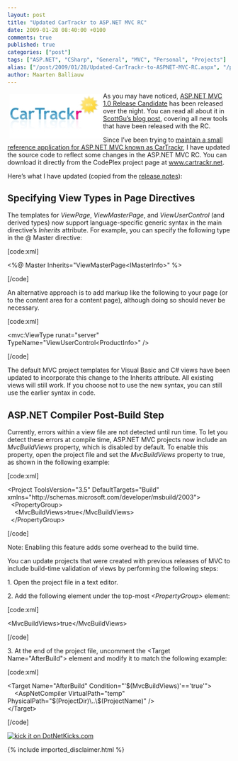 ```yaml
---
layout: post
title: "Updated CarTrackr to ASP.NET MVC RC"
date: 2009-01-28 08:40:00 +0100
comments: true
published: true
categories: ["post"]
tags: ["ASP.NET", "CSharp", "General", "MVC", "Personal", "Projects"]
alias: ["/post/2009/01/28/Updated-CarTrackr-to-ASPNET-MVC-RC.aspx", "/post/2009/01/28/updated-cartrackr-to-aspnet-mvc-rc.aspx"]
author: Maarten Balliauw
---
```

<p>
<a href="http://www.cartrackr.net" target="_blank"><img style="display: inline; margin: 5px; border-width: 0px" src="/images/WindowsLiveWriter/UpdatedCarTrackrtoASP.NETMVCRC_7A3D/image_6a85bd63-e0f1-4e0a-a1bb-4a2143240f0e.png" border="0" alt="image" title="image" width="206" height="100" align="left" /></a> As you may have noticed, <a href="http://go.microsoft.com/fwlink/?LinkID=141184&amp;clcid=0x409" target="_blank">ASP.NET MVC 1.0 Release Candidate</a> has been released over the night. You can read all about it in <a href="http://weblogs.asp.net/scottgu/archive/2009/01/27/asp-net-mvc-1-0-release-candidate-now-available.aspx" target="_blank">ScottGu&rsquo;s blog post</a>, covering all new tools that have been released with the RC. 
</p>
<p>
Since I&rsquo;ve been trying to <a href="/post/2008/10/21/CarTrackr-Sample-ASPNET-MVC-application.aspx" target="_blank">maintain a small reference application for ASP.NET MVC known as CarTrackr</a>, I have updated the source code to reflect some changes in the ASP.NET MVC RC. You can download it directly from the CodePlex project page at <a href="http://www.cartrackr.net">www.cartrackr.net</a>. 
</p>
<p>
Here&rsquo;s what I have updated (copied from the <a href="http://go.microsoft.com/fwlink/?LinkID=137661&amp;clcid=0x409" target="_blank">release notes</a>): 
</p>
<h2>Specifying View Types in Page Directives</h2>
<p>
The templates for <em>ViewPage</em>, <em>ViewMasterPage</em>, and <em>ViewUserControl</em> (and derived types) now support language-specific generic syntax in the main directive&rsquo;s <em>Inherits</em> attribute. For example, you can specify the following type in the @ Master directive: 
</p>
<p>
[code:xml] 
</p>
<p>
&lt;%@ Master Inherits=&quot;ViewMasterPage&lt;IMasterInfo&gt;&quot; %&gt; 
</p>
<p>
[/code] 
</p>
<p>
An alternative approach is to add markup like the following to your page (or to the content area for a content page), although doing so should never be necessary. 
</p>
<p>
[code:xml] 
</p>
<p>
&lt;mvc:ViewType runat=&quot;server&quot; TypeName=&quot;ViewUserControl&lt;ProductInfo&gt;&quot; /&gt; 
</p>
<p>
[/code] 
</p>
<p>
The default MVC project templates for Visual Basic and C# views have been updated to incorporate this change to the Inherits attribute. All existing views will still work. If you choose not to use the new syntax, you can still use the earlier syntax in code. 
</p>
<h2>ASP.NET Compiler Post-Build Step</h2>
<p>
Currently, errors within a view file are not detected until run time. To let you detect these errors at compile time, ASP.NET MVC projects now include an <em>MvcBuildViews</em> property, which is disabled by default. To enable this property, open the project file and set the <em>MvcBuildViews</em> property to true, as shown in the following example: 
</p>
<p>
[code:xml]
</p>
<p>
&lt;Project ToolsVersion=&quot;3.5&quot; DefaultTargets=&quot;Build&quot; xmlns=&quot;http://schemas.microsoft.com/developer/msbuild/2003&quot;&gt;&nbsp;<br />
&nbsp; &lt;PropertyGroup&gt;&nbsp;<br />
&nbsp;&nbsp;&nbsp; &lt;MvcBuildViews&gt;true&lt;/MvcBuildViews&gt;&nbsp;<br />
&nbsp; &lt;/PropertyGroup&gt; 
</p>
<p>
[/code]
</p>
<p>
Note: Enabling this feature adds some overhead to the build time. 
</p>
<p>
You can update projects that were created with previous releases of MVC to include build-time validation of views by performing the following steps: 
</p>
<p>
1. Open the project file in a text editor. 
</p>
<p>
2. Add the following element under the top-most <em>&lt;PropertyGroup&gt;</em> element: 
</p>
<p>
[code:xml] 
</p>
<p>
&lt;MvcBuildViews&gt;true&lt;/MvcBuildViews&gt; 
</p>
<p>
[/code] 
</p>
<p>
3. At the end of the project file, uncomment the &lt;Target Name=&quot;AfterBuild&quot;&gt; element and modify it to match the following example: 
</p>
<p>
[code:xml] 
</p>
<p>
&lt;Target Name=&quot;AfterBuild&quot; Condition=&quot;&#39;$(MvcBuildViews)&#39;==&#39;true&#39;&quot;&gt;&nbsp;<br />
&nbsp;&nbsp;&nbsp; &lt;AspNetCompiler VirtualPath=&quot;temp&quot; PhysicalPath=&quot;$(ProjectDir)\..\$(ProjectName)&quot; /&gt;<br />
&lt;/Target&gt; 
</p>
<p>
[/code] 
</p>
<p>
<a href="http://www.dotnetkicks.com/kick/?url=/post/2009/01/28/Updated-CarTrackr-to-ASPNET-MVC-RC.aspx&amp;title=Updated CarTrackr to ASP.NET MVC RC"><img src="http://www.dotnetkicks.com/Services/Images/KickItImageGenerator.ashx?url=/post/2009/01/28/Updated-CarTrackr-to-ASPNET-MVC-RC.aspx" border="0" alt="kick it on DotNetKicks.com" width="82" height="18" /> </a>
</p>


{% include imported_disclaimer.html %}

